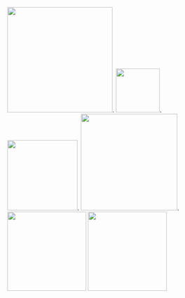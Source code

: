 <img src="https://user-images.githubusercontent.com/90204593/132948526-cb66e216-d373-4cc1-9d87-c5855ea0a371.png" width="240">. <img src="https://user-images.githubusercontent.com/90204593/132948641-5e01e876-dda7-4a43-a9c3-0598ee5aedf5.png" width="100">. <img src="https://user-images.githubusercontent.com/90204593/132948648-efd8ec1d-6a0e-4134-a3ee-de4ec25f9237.png" width="160">. <img src="https://user-images.githubusercontent.com/90204593/132948663-2b4c4b6f-358c-470e-aa12-f314ed6cb56a.png" width="220">. <img src="https://user-images.githubusercontent.com/90204593/132948679-525d38e2-7941-4ef4-bbd8-04fcd1f090ff.png" width="180"> <img src="https://user-images.githubusercontent.com/90204593/132948813-6a6f9a04-9475-41a7-bb2f-2b08b0f74ac7.png" width="180">
